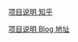 [项目说明 知乎](https://zhuanlan.zhihu.com/p/606284770)

[项目说明 Blog 地址](https://mapz.github.io/2023/02/10/UE5%EF%BC%9A%E7%AE%80%E8%BF%B0Gauntlet%E7%9A%84%E5%8E%9F%E7%90%86%E5%92%8C%E4%BD%BF%E7%94%A8/)
